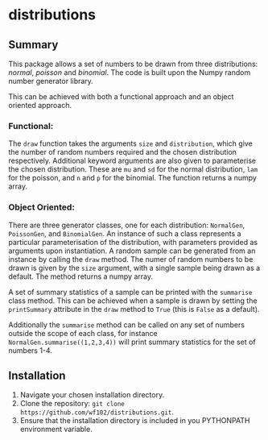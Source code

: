 # distributions

## Summary
This package allows a set of numbers to be drawn from three distributions: *normal*, *poisson* and *binomial*.
The code is built upon the Numpy random number generator library.

This can be achieved with both a functional approach and an object oriented approach.

### Functional:

The `draw` function takes the arguments `size` and `distribution`, which give the number of random numbers required and the chosen distribution respectively.
Additional keyword arguments are also given to parameterise the chosen distribution.
These are `mu` and `sd` for the normal distribution, `lam` for the poisson, and `n` and `p` for the binomial.
The function returns a numpy array.

### Object Oriented:

There are three generator classes, one for each distribution: `NormalGen`, `PoissonGen`, and `BinomialGen`.
An instance of such a class represents a particular parameterisation of the distribution, with parameters provided as arguments upon instantiation.
A random sample can be generated from an instance by calling the `draw` method.
The numer of random numbers to be drawn is given by the `size` argument, with a single sample being drawn as a default.
The method returns a numpy array.

A set of summary statistics of a sample can be printed with the `summarise` class method.
This can be achieved when a sample is drawn by setting the `printSummary` attribute in the `draw` method to `True` (this is `False` as a default).

Additionally the `summarise` method can be called on any set of numbers outside the scope of each class, for instance `NormalGen.summarise((1,2,3,4))` will print summary statistics for the set of numbers 1-4.

## Installation

1. Navigate your chosen installation directory.
2. Clone the repository: `git clone https://github.com/wf102/distributions.git`.
3. Ensure that the installation directory is included in you PYTHONPATH environment variable.